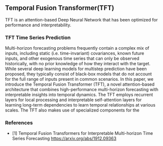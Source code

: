 ## Temporal Fusion Transformer(TFT)

TFT is an attention-based Deep Neural Network that has been 
optimized for performance and interpretability.

### TFT Time Series Prediction

Multi-horizon forecasting problems frequently contain a complex 
mix of inputs, including static (i.e. time-invariant) covariances,
known future inputs, and other exogenous time series that can only 
be observed historically, with no prior knowledge of how they 
interact with the target. While several deep learning models for 
multistep prediction have been proposed, they typically consist of 
black-box models that do not account for the full range of inputs
present in common scenarios. In this paper, we introduce the Temporal
Fusion Transformer (TFT), a novel attention-based architecture that 
combines high-performance multi-horizon forecasting with interpretable 
insights into temporal dynamics. The TFT employs recurrent layers for 
local processing and interpretable self-attention layers for learning 
long-term dependencies to learn temporal relationships at various scales.
The TFT also makes use of specialized components for the


### References

* [1] Temporal Fusion Transformers for Interpretable Multi-horizon Time Series Forecasting <https://arxiv.org/abs/1912.09363>